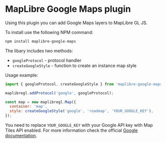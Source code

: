 # MapLibre Google Maps plugin

Using this plugin you can add Google Maps layers to MapLibre GL JS.


To install use the following NPM command:
```bash
npm install maplibre-google-maps
```

The libary includes two methods:
- `googleProtocol` - protocol handler
- `createGoogleStyle` - function to create an instance map style

Usage example:
```js
import { googleProtocol, createGoogleStyle } from 'maplibre-google-maps';

maplibregl.addProtocol('google', googleProtocol);

const map = new maplibregl.Map({
  container: 'map',
  style: createGoogleStyle('google', 'roadmap', 'YOUR_GOOGLE_KEY'),
});
```

You need to replace `YOUR_GOOGLE_KEY` with your Google API key with Map Tiles API enabled. For more information check the official [Google documentation](https://developers.google.com/maps/documentation/tile/get-api-key).
